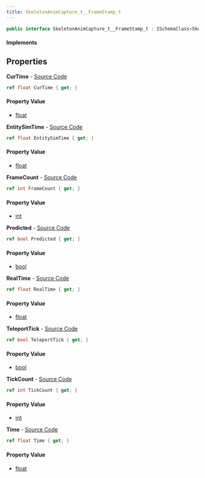 ```yaml
---
title: SkeletonAnimCapture_t__FrameStamp_t
---
```


```csharp
public interface SkeletonAnimCapture_t__FrameStamp_t : ISchemaClass<SkeletonAnimCapture_t__FrameStamp_t>, ISchemaField, ISchemaClass, INativeHandle
```

#### Implements

## Properties

**CurTime** - [Source Code](https://github.com/swiftly-solution/swiftlys2/blob/main/managed/src/SwiftlyS2.Generated/Schemas/Interfaces/SkeletonAnimCapture_t__FrameStamp_t.cs#L24)

```csharp
ref float CurTime { get; }
```

#### Property Value

- [float](https://learn.microsoft.com/dotnet/api/system.single)

**EntitySimTime** - [Source Code](https://github.com/swiftly-solution/swiftlys2/blob/main/managed/src/SwiftlyS2.Generated/Schemas/Interfaces/SkeletonAnimCapture_t__FrameStamp_t.cs#L18)

```csharp
ref float EntitySimTime { get; }
```

#### Property Value

- [float](https://learn.microsoft.com/dotnet/api/system.single)

**FrameCount** - [Source Code](https://github.com/swiftly-solution/swiftlys2/blob/main/managed/src/SwiftlyS2.Generated/Schemas/Interfaces/SkeletonAnimCapture_t__FrameStamp_t.cs#L28)

```csharp
ref int FrameCount { get; }
```

#### Property Value

- [int](https://learn.microsoft.com/dotnet/api/system.int32)

**Predicted** - [Source Code](https://github.com/swiftly-solution/swiftlys2/blob/main/managed/src/SwiftlyS2.Generated/Schemas/Interfaces/SkeletonAnimCapture_t__FrameStamp_t.cs#L22)

```csharp
ref bool Predicted { get; }
```

#### Property Value

- [bool](https://learn.microsoft.com/dotnet/api/system.boolean)

**RealTime** - [Source Code](https://github.com/swiftly-solution/swiftlys2/blob/main/managed/src/SwiftlyS2.Generated/Schemas/Interfaces/SkeletonAnimCapture_t__FrameStamp_t.cs#L26)

```csharp
ref float RealTime { get; }
```

#### Property Value

- [float](https://learn.microsoft.com/dotnet/api/system.single)

**TeleportTick** - [Source Code](https://github.com/swiftly-solution/swiftlys2/blob/main/managed/src/SwiftlyS2.Generated/Schemas/Interfaces/SkeletonAnimCapture_t__FrameStamp_t.cs#L20)

```csharp
ref bool TeleportTick { get; }
```

#### Property Value

- [bool](https://learn.microsoft.com/dotnet/api/system.boolean)

**TickCount** - [Source Code](https://github.com/swiftly-solution/swiftlys2/blob/main/managed/src/SwiftlyS2.Generated/Schemas/Interfaces/SkeletonAnimCapture_t__FrameStamp_t.cs#L30)

```csharp
ref int TickCount { get; }
```

#### Property Value

- [int](https://learn.microsoft.com/dotnet/api/system.int32)

**Time** - [Source Code](https://github.com/swiftly-solution/swiftlys2/blob/main/managed/src/SwiftlyS2.Generated/Schemas/Interfaces/SkeletonAnimCapture_t__FrameStamp_t.cs#L16)

```csharp
ref float Time { get; }
```

#### Property Value

- [float](https://learn.microsoft.com/dotnet/api/system.single)

